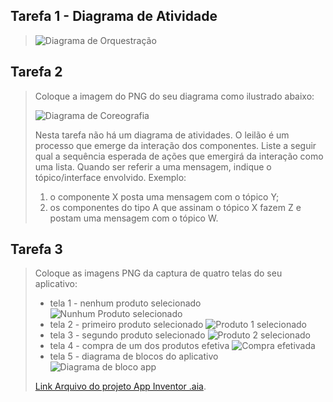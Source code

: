 ## Tarefa 1 - Diagrama de Atividade
> 
> ![Diagrama de Orquestração](images/tarefa1.png)

## Tarefa 2
> Coloque a imagem do PNG do seu diagrama como ilustrado abaixo:
>
> ![Diagrama de Coreografia](images/coreografia.png)
>
> Nesta tarefa não há um diagrama de atividades. O leilão é um processo que emerge da interação dos componentes. Liste a seguir qual a sequência esperada de ações que emergirá da interação como uma lista. Quando ser referir a uma mensagem, indique o tópico/interface envolvido. Exemplo:
> 1. o componente X posta uma mensagem com o tópico Y;
> 2. os componentes do tipo A que assinam o tópico X fazem Z e postam uma mensagem com o tópico W.

## Tarefa 3
> Coloque as imagens PNG da captura de quatro telas do seu aplicativo:
> * tela 1 - nenhum produto selecionado
>  ![Nunhum Produto selecionado](images/none-selected.jpg)
> * tela 2 - primeiro produto selecionado
> ![Produto 1 selecionado](images/item1-selected.jpg)
> * tela 3 - segundo produto selecionado
> ![Produto 2 selecionado](images/item2-selected.jpg)
> * tela 4 - compra de um dos produtos efetiva
> ![Compra efetivada](images/compra-efetivada.jpg)
> * tela 5 - diagrama de blocos do aplicativo
> ![Diagrama de bloco app](images/diagrama.png)
>
>
> [Link Arquivo do projeto App Inventor .aia](app/tarefa3.aia).
